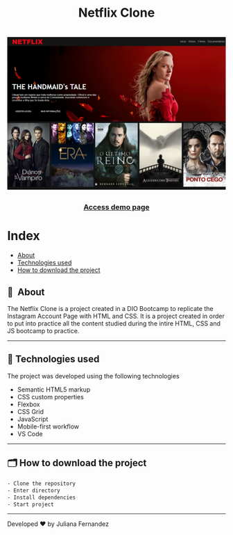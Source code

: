 <h1 align="center">
    Netflix Clone
</h1>

<h1 align="center">
<img width="800" src="assets/img/presentation.PNG" alt="My cool logo"/>
  </h1>

<h3 align="center">
    <a href="https://netflix-pageclone.netlify.app/">Access demo page</a>
<h3 >

# Index

- [About](#-about)
- [Technologies used](#-technologies-used)
- [How to download the project](#-how-to-download-the-project)

## 🔖&nbsp; About

The Netflix Clone is a project created in a DIO Bootcamp to replicate the Instagram Account Page with HTML and CSS. It is a project created in order to put into practice all the content studied during the intire HTML, CSS and JS bootcamp to practice.


---

## 🚀 Technologies used

The project was developed using the following technologies

- Semantic HTML5 markup
- CSS custom properties
- Flexbox
- CSS Grid
- JavaScript
- Mobile-first workflow
- VS Code

---

## 🗂 How to download the project

    - Clone the repository
    - Enter directory
    - Install dependencies
    - Start project
   
---

Developed ❤ by Juliana Fernandez

